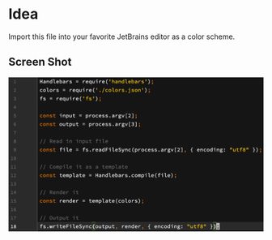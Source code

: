 # Idea

Import this file into your favorite JetBrains editor as a color scheme.

## Screen Shot

![Blizzard Idea Theme](https://github.com/kelsin/blizzard-colors/raw/master/idea/idea.png "Blizzard Idea Theme")
